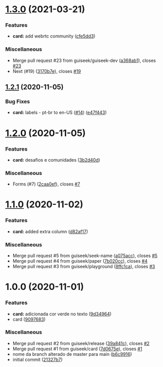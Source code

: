 # [1.3.0](https://github.com/guiseek/workspace/compare/card/v1.2.1...card/v1.3.0) (2021-03-21)

### Features

- **card:** add webrtc community ([cfe5dd3](https://github.com/guiseek/workspace/commit/cfe5dd33641fc8443c17039b303a38b88d0626ed))

### Miscellaneous

- Merge pull request #23 from guiseek/guiseek-dev ([a368ab1](https://github.com/guiseek/workspace/commit/a368ab14b097f19d93cd90b99aef88e3ba55c333)), closes [#23](https://github.com/guiseek/workspace/issues/23)
- Next (#19) ([3170b7e](https://github.com/guiseek/workspace/commit/3170b7ee60a180837ee39d4dce6e6c471e9e766a)), closes [#19](https://github.com/guiseek/workspace/issues/19)

## [1.2.1](https://github.com/guiseek/workspace/compare/card/v1.2.0...card/v1.2.1) (2020-11-05)

### Bug Fixes

- **card:** labels - pt-br to en-US ([#14](https://github.com/guiseek/workspace/issues/14)) ([e47f443](https://github.com/guiseek/workspace/commit/e47f4437a9421fb7f07fe465b7afa5092caac584))

# [1.2.0](https://github.com/guiseek/workspace/compare/card/v1.1.0...card/v1.2.0) (2020-11-05)

### Features

- **card:** desafios e comunidades ([3b2d40d](https://github.com/guiseek/workspace/commit/3b2d40dd186c951f538c1d7bbc14e3c712fdcf16))

### Miscellaneous

- Forms (#7) ([2caa0ef](https://github.com/guiseek/workspace/commit/2caa0eff1218f975989e72d7c471351ebeb979f0)), closes [#7](https://github.com/guiseek/workspace/issues/7)

# [1.1.0](https://github.com/guiseek/workspace/compare/card/v1.0.0...card/v1.1.0) (2020-11-02)

### Features

- **card:** added extra column ([d82af17](https://github.com/guiseek/workspace/commit/d82af17cef4a515c241312f2a159856f4288caaa))

### Miscellaneous

- Merge pull request #5 from guiseek/seek-name ([a075acc](https://github.com/guiseek/workspace/commit/a075acca67912bbf110eb49d4ce6c673ae94f6f5)), closes [#5](https://github.com/guiseek/workspace/issues/5)
- Merge pull request #4 from guiseek/paper ([7b020cc](https://github.com/guiseek/workspace/commit/7b020cc1114d6e84008f268b0e0ae9c66a49d3b7)), closes [#4](https://github.com/guiseek/workspace/issues/4)
- Merge pull request #3 from guiseek/playground ([8ffc1ca](https://github.com/guiseek/workspace/commit/8ffc1ca0147b3b4650b3fc4b696059fb906fd1f2)), closes [#3](https://github.com/guiseek/workspace/issues/3)

# 1.0.0 (2020-11-01)

### Features

- **card:** adicionada cor verde no texto ([9d34964](https://github.com/guiseek/workspace/commit/9d34964e981732f4c44aa637a243b76b95f88945))
- card ([9097683](https://github.com/guiseek/workspace/commit/909768395f0c8753377179b5ac5c06304d8b5df1))

### Miscellaneous

- Merge pull request #2 from guiseek/release ([39a841c](https://github.com/guiseek/workspace/commit/39a841c95d11789838ea1ad7ca47d1b9ef549dcb)), closes [#2](https://github.com/guiseek/workspace/issues/2)
- Merge pull request #1 from guiseek/card ([7d0675e](https://github.com/guiseek/workspace/commit/7d0675e3b799869083a55ed3f9d7e3d62572b9fa)), closes [#1](https://github.com/guiseek/workspace/issues/1)
- nome da branch alterado de master para main ([b6c9916](https://github.com/guiseek/workspace/commit/b6c9916652e2bbd7918e66dfc8b92e90ccc0609d))
- initial commit ([21327b7](https://github.com/guiseek/workspace/commit/21327b73e767d75ebbd6d3bc4e4dd4dc0a788a01))
